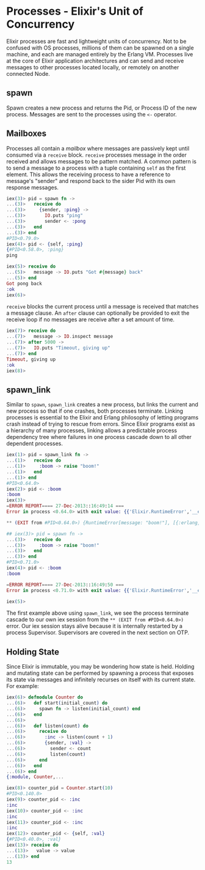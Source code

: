 # Processes - Elixir's Unit of Concurrency
Elixir processes are fast and lightweight units of concurrency. Not to be confused with OS processes, millions of them can be spawned on a single machine, and each are managed entirely by the Erlang VM. Processes live at the core of Elixir application architectures and can send and receive messages to other processes located locally, or remotely on another connected Node.

## spawn
Spawn creates a new process and returns the Pid, or Process ID of the new process. Messages are sent to the processes using the `<-` operator.

## Mailboxes
Processes all contain a *mailbox* where messages are passively kept until consumed via a `receive` block. `receive` processes message in the order received and allows messages to be pattern matched. A common pattern is to send a message to a process with a tuple containing `self` as the first element. This allows the receiving process to have a reference to message's "sender" and respond back to the sider Pid with its own response messages.

```elixir
iex(3)> pid = spawn fn ->
...(3)>   receive do
...(3)>     {sender, :ping} ->
...(3)>       IO.puts "ping"
...(3)>       sender <- :pong
...(3)>   end
...(3)> end
#PID<0.79.0>
iex(4)> pid <- {self, :ping}
{#PID<0.58.0>, :ping}
ping

iex(5)> receive do
...(5)>   message -> IO.puts "Got #{message} back"
...(5)> end
Got pong back
:ok
iex(6)>
```

`receive` blocks the current process until a message is received that matches a message clause. An `after` clause can optionally be provided to exit the receive loop if no messages are receive after a set amount of time.

```elixir
iex(7)> receive do
...(7)>   message -> IO.inspect message
...(7)> after 5000 ->
...(7)>   IO.puts "Timeout, giving up"
...(7)> end
Timeout, giving up
:ok
iex(8)>
```

## spawn_link
Similar to `spawn`, `spawn_link` creates a new process, but links the current and new process so that if one crashes, both processes terminate. Linking processes is essential to the Elixir and Erlang philosophy of letting programs crash instead of trying to rescue from errors. Since Elixir programs exist as a hierarchy of many processes, linking allows a predictable process dependency tree where failures in one process cascade down to all other dependent processes.

```elixir
iex(1)> pid = spawn_link fn ->
...(1)>   receive do
...(1)>     :boom -> raise "boom!"
...(1)>   end
...(1)> end
#PID<0.64.0>
iex(2)> pid <- :boom
:boom
iex(3)>
=ERROR REPORT==== 27-Dec-2013::16:49:14 ===
Error in process <0.64.0> with exit value: {{'Elixir.RuntimeError','__exception__',<<5 bytes>>},[{erlang,apply,2,[]}]}

** (EXIT from #PID<0.64.0>) {RuntimeError[message: "boom!"], [{:erlang, :apply, 2, []}]}

## iex(3)> pid = spawn fn ->
...(3)>   receive do
...(3)>     :boom -> raise "boom!"
...(3)>   end
...(3)> end
#PID<0.71.0>
iex(4)> pid <- :boom
:boom

=ERROR REPORT==== 27-Dec-2013::16:49:50 ===
Error in process <0.71.0> with exit value: {{'Elixir.RuntimeError','__exception__',<<5 bytes>>},[{erlang,apply,2,[]}]}

iex(5)>
``` 

The first example above using `spawn_link`, we see the process terminate cascade to our own iex session from the `** (EXIT from #PID<0.64.0>)` error. Our iex session stays alive because it is internally restarted by a process Supervisor. Supervisors are covered in the next section on OTP.

## Holding State
Since Elixir is immutable, you may be wondering how state is held. Holding and mutating state can be performed by spawning a process that exposes its state via messages and infinitely recurses on itself with its current state. For example:

```elixir
iex(6)> defmodule Counter do
...(6)>   def start(initial_count) do
...(6)>     spawn fn -> listen(initial_count) end
...(6)>   end
...(6)>
...(6)>   def listen(count) do
...(6)>     receive do
...(6)>       :inc -> listen(count + 1)
...(6)>       {sender, :val} ->
...(6)>         sender <- count
...(6)>         listen(count)
...(6)>     end
...(6)>   end
...(6)> end
{:module, Counter,...

iex(8)> counter_pid = Counter.start(10)
#PID<0.140.0>
iex(9)> counter_pid <- :inc
:inc
iex(10)> counter_pid <- :inc
:inc
iex(11)> counter_pid <- :inc
:inc
iex(12)> counter_pid <- {self, :val}
{#PID<0.40.0>, :val}
iex(13)> receive do
...(13)>   value -> value
...(13)> end
13
```